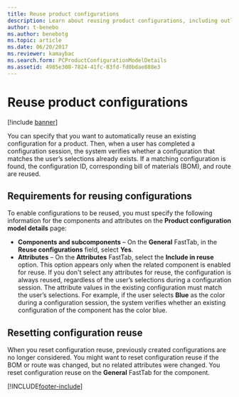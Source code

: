 ```yaml
---
title: Reuse product configurations
description: Learn about reusing product configurations, including outlines on requirements for reusing configurations and resetting configuration reuse.
author: t-benebo
ms.author: benebotg
ms.topic: article
ms.date: 06/20/2017
ms.reviewer: kamaybac
ms.search.form: PCProductConfigurationModelDetails
ms.assetid: 4985e308-7824-41fc-83fd-fd0bdae888e3
---
```


# Reuse product configurations

[!include [banner](../includes/banner.md)]

You can specify that you want to automatically reuse an existing configuration for a product. Then, when a user has completed a configuration session, the system verifies whether a configuration that matches the user’s selections already exists. If a matching configuration is found, the configuration ID, corresponding bill of materials (BOM), and route are reused.

## Requirements for reusing configurations

To enable configurations to be reused, you must specify the following information for the components and attributes on the **Product configuration model details** page:

-   **Components and subcomponents** – On the **General** FastTab, in the **Reuse configurations** field, select **Yes**.
-   **Attributes** – On the **Attributes** FastTab, select the **Include in reuse** option. This option appears only when the related component is enabled for reuse. If you don't select any attributes for reuse, the configuration is always reused, regardless of the user’s selections during a configuration session. The attribute values in the existing configuration must match the user’s selections. For example, if the user selects **Blue** as the color during a configuration session, the system verifies whether an existing configuration of the component has the color blue.

## Resetting configuration reuse
When you reset configuration reuse, previously created configurations are no longer considered. You might want to reset configuration reuse if the BOM or route was changed, but no related attributes were changed. You reset configuration reuse on the **General** FastTab for the component.





[!INCLUDE[footer-include](../../includes/footer-banner.md)]